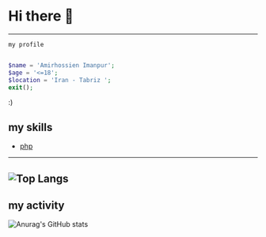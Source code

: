 # Hi there 👋
---
<code>my profile </code>
```PHP

$name = 'Amirhossien Imanpur';
$age = '<=18';
$location = 'Iran - Tabriz ';
exit();
```
:)
## my __skills__
- [php](#)
---
![Top Langs](https://github-readme-stats.vercel.app/api/top-langs/?username=amirhoseniliw&hide_progress=compact)
------
## my __activity__
![Anurag's GitHub stats](https://github-readme-stats.vercel.app/api?username=amirhoseniliw&show_icons=true&theme=onedark)



